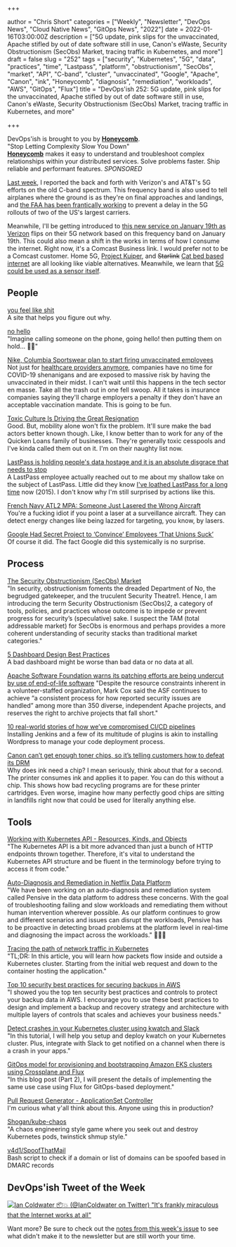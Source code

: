 +++

author = "Chris Short"
categories = ["Weekly", "Newsletter", "DevOps News", "Cloud Native News", "GitOps News", "2022"]
date = 2022-01-16T03:00:00Z
description = ["5G update, pink slips for the unvaccinated, Apache stifled by out of date software still in use, Canon's eWaste, Security Obstructionism (SecObs) Market, tracing traffic in Kubernetes, and more"]
draft = false
slug = "252"
tags = ["security", "Kubernetes", "5G", "data", "practices", "time", "Lastpass", "platform", "obstructionism", "SecObs", "market", "API", "C-band", "cluster", "unvaccinated", "Google", "Apache", "Canon", "ink", "Honeycomb", "diagnosis", "remediation", "workloads", "AWS", "GitOps", "Flux"]
title = "DevOps'ish 252: 5G update, pink slips for the unvaccinated, Apache stifled by out of date software still in use, Canon's eWaste, Security Obstructionism (SecObs) Market, tracing traffic in Kubernetes, and more"

+++

DevOps'ish is brought to you by [**Honeycomb**](https://ui.honeycomb.io/signup?&utm_source=devopsish&utm_medium=newsletter&utm_campaign=ad&utm_content=product-signup).  
"Stop Letting Complexity Slow You Down"  
[**Honeycomb**](https://ui.honeycomb.io/signup?&utm_source=devopsish&utm_medium=newsletter&utm_campaign=ad&utm_content=product-signup) makes it easy to understand and troubleshoot complex relationships within your distributed services. Solve problems faster. Ship reliable and performant features. *SPONSORED*

[Last week](https://devopsish.com/251), I reported the back and forth with Verizon's and AT&T's 5G efforts on the old C-band spectrum. This frequency band is also used to tell airplanes where the ground is as they're on final approaches and landings, and [the FAA has been frantically working](https://www.bloomberg.com/news/articles/2022-01-14/u-s-faa-issues-first-aircraft-specific-limits-due-to-5g-signals) to prevent a delay in the 5G rollouts of two of the US's largest carriers.

Meanwhile, I'll be getting introduced to [this new service on January 19th as Verizon](https://www.pcmag.com/opinions/verizon-5g-is-changing-january-19-what-you-need-to-know) flips on their 5G network based on this frequency band on January 19th. This could also mean a shift in the works in terms of how I consume the internet. Right now, it's a Comcast Business link. I would prefer not to be a Comcast customer. Home 5G, [Project Kuiper](https://www.aboutamazon.com/news/innovation-at-amazon/amazon-marks-breakthrough-in-project-kuiper-development), and ~~Starlink~~ [Cat bed based internet](https://www.smithsonianmag.com/smart-news/outdoor-cats-are-using-500-starlink-satellite-dishes-as-self-heating-beds-180979401/) are all looking like viable alternatives. Meanwhile, we learn that [5G could be used as a sensor itself](https://acris.aalto.fi/ws/portalfiles/portal/20768974/sigg_et_al_VT_conf.pdf).

## People

[you feel like shit](https://youfeellikeshit.com/)  
A site that helps you figure out why.

[no hello](https://nohello.net/)  
"Imagine calling someone on the phone, going hello! then putting them on hold... 🤦‍♀️"

[Nike, Columbia Sportswear plan to start firing unvaccinated employees](https://www.oregonlive.com/business/2022/01/nike-columbia-sportswear-plan-to-start-firing-unvaccinated-employees.html)  
Not just for [healthcare providers anymore](https://www.cbsnews.com/news/mayo-clinic-fires-700-unvaccinated-employees/), companies have no time for COVID-19 shenanigans and are exposed to massive risk by having the unvaccinated in their midst. I can't wait until this happens in the tech sector en masse. Take all the trash out in one fell swoop. All it takes is insurance companies saying they'll charge employers a penalty if they don't have an acceptable vaccination mandate. This is going to be fun.

[Toxic Culture Is Driving the Great Resignation](https://sloanreview.mit.edu/article/toxic-culture-is-driving-the-great-resignation/)  
Good. But, mobility alone won't fix the problem. It'll sure make the bad actors better known though. Like, I know better than to work for any of the Quicken Loans family of businesses. They're generally toxic cesspools and I've kinda called them out on it. I'm on their naughty list now.

[LastPass is holding people's data hostage and it is an absolute disgrace that needs to stop](https://www.reddit.com/r/software/comments/s053t3/lastpass_is_holding_peoples_data_hostage_and_it/)  
A LastPass employee actually reached out to me about my shallow take on the subject of LastPass. Little did they know [I've loathed LastPass for a long time](https://chrisshort.net/lastpass-sells-out-to-logmein/) now (2015). I don't know why I'm still surprised by actions like this.

[French Navy ATL2 MPA: Someone Just Lasered the Wrong Aircraft](https://www.navalnews.com/naval-news/2022/01/french-navy-atl2-mpa-someone-just-lasered-the-wrong-aircraft/)  
You're a fucking idiot if you point a laser at a surveillance aircraft. They can detect energy changes like being lazzed for targeting, you know, by lasers.

[Google Had Secret Project to ‘Convince’ Employees ‘That Unions Suck’](https://www.vice.com/en/article/v7d7j9/google-had-secret-project-to-convince-employees-that-unions-suck)  
Of course it did. The fact Google did this systemically is no surprise.

## Process

[The Security Obstructionism (SecObs) Market](https://swagitda.com/blog/posts/the-security-obstructionism-secobs-market/)  
"In security, obstructionism foments the dreaded Department of No, the begrudged gatekeeper, and the truculent Security Theatre1. Hence, I am introducing the term Security Obstructionism (SecObs)2, a category of tools, policies, and practices whose outcome is to impede or prevent progress for security’s (speculative) sake. I suspect the TAM (total addressable market) for SecObs is enormous and perhaps provides a more coherent understanding of security stacks than traditional market categories."

[5 Dashboard Design Best Practices](https://www.influxdata.com/blog/5-dashboard-design-best-practices/)  
A bad dashboard might be worse than bad data or no data at all.

[Apache Software Foundation warns its patching efforts are being undercut by use of end-of-life software](https://portswigger.net/daily-swig/apache-software-foundation-warns-its-patching-efforts-are-being-undercut-by-use-of-end-of-life-software)
"Despite the resource constraints inherent in a volunteer-staffed organization, Mark Cox said the ASF continues to achieve “a consistent process for how reported security issues are handled” among more than 350 diverse, independent Apache projects, and reserves the right to archive projects that fall short."

[10 real-world stories of how we’ve compromised CI/CD pipelines](https://research.nccgroup.com/2022/01/13/10-real-world-stories-of-how-weve-compromised-ci-cd-pipelines/)  
Installing Jenkins and a few of its multitude of plugins is akin to installing Wordpress to manage your code deployment process.

[Canon can’t get enough toner chips, so it’s telling customers how to defeat its DRM](https://arstechnica.com/tech-policy/2022/01/chip-shortage-has-canon-telling-customers-how-to-skirt-its-printer-toner-drm/)  
Why does ink need a chip? I mean seriously, think about that for a second. The printer consumes ink and applies it to paper. You can do this without a chip. This shows how bad recycling programs are for these printer cartridges. Even worse, imagine how many perfectly good chips are sitting in landfills right now that could be used for literally anything else.

## Tools

[Working with Kubernetes API - Resources, Kinds, and Objects](https://iximiuz.com/en/posts/kubernetes-api-structure-and-terminology/)  
"The Kubernetes API is a bit more advanced than just a bunch of HTTP endpoints thrown together. Therefore, it's vital to understand the Kubernetes API structure and be fluent in the terminology before trying to access it from code."

[Auto-Diagnosis and Remediation in Netflix Data Platform](https://netflixtechblog.com/auto-diagnosis-and-remediation-in-netflix-data-platform-5bcc52d853d1)  
"We have been working on an auto-diagnosis and remediation system called Pensive in the data platform to address these concerns. With the goal of troubleshooting failing and slow workloads and remediating them without human intervention wherever possible. As our platform continues to grow and different scenarios and issues can disrupt the workloads, Pensive has to be proactive in detecting broad problems at the platform level in real-time and diagnosing the impact across the workloads." 🤯🤯🤯

[Tracing the path of network traffic in Kubernetes](https://learnk8s.io/kubernetes-network-packets)  
"TL;DR: In this article, you will learn how packets flow inside and outside a Kubernetes cluster. Starting from the initial web request and down to the container hosting the application."

[Top 10 security best practices for securing backups in AWS](https://aws.amazon.com/blogs/security/top-10-security-best-practices-for-securing-backups-in-aws/)  
"I showed you the top ten security best practices and controls to protect your backup data in AWS. I encourage you to use these best practices to design and implement a backup and recovery strategy and architecture with multiple layers of controls that scales and achieves your business needs."

[Detect crashes in your Kubernetes cluster using kwatch and Slack](https://kwatch.dev/blog/detect-crashes-in-your-cluster-using-kwatch-and-slack)  
"In this tutorial, I will help you setup and deploy kwatch on your Kubernetes cluster. Plus, integrate with Slack to get notified on a channel when there is a crash in your apps."

[GitOps model for provisioning and bootstrapping Amazon EKS clusters using Crossplane and Flux](https://aws.amazon.com/blogs/containers/gitops-model-for-provisioning-and-bootstrapping-amazon-eks-clusters-using-crossplane-and-flux/)  
"In this blog post (Part 2), I will present the details of implementing the same use case using Flux for GitOps-based deployment."

[Pull Request Generator - ApplicationSet Controller](https://argocd-applicationset.readthedocs.io/en/stable/Generators-Pull-Request/#pull-request-generator)  
I'm curious what y'all think about this. Anyone using this in production?

[Shogan/kube-chaos](https://github.com/Shogan/kube-chaos)  
"A chaos engineering style game where you seek out and destroy Kubernetes pods, twinstick shmup style."

[v4d1/SpoofThatMail](https://github.com/v4d1/SpoofThatMail)  
Bash script to check if a domain or list of domains can be spoofed based in DMARC records

## DevOps'ish Tweet of the Week

[![Ian Coldwater 📦💥 (@IanColdwater on Twitter) "It's frankly miraculous that the Internet works at all"](https://devopsish.com/images/252-devopsish-tweet-of-the-week.webp)](https://twitter.com/IanColdwater/status/1480595046449700864)

Want more? Be sure to check out the [notes from this week's issue](https://devopsish.com/252/notes/) to see what didn't make it to the newsletter but are still worth your time.
